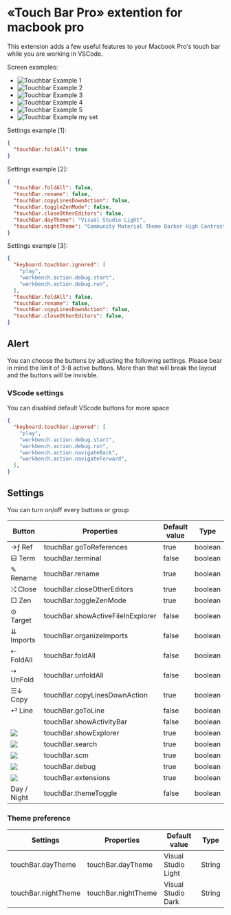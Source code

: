 # «Touch Bar Pro» extention for macbook pro

This extension adds a few useful features to your Macbook Pro's touch bar while you are working in VSCode.

Screen examples:
- ![Touchbar Example 1](images/touch_1.png)
- ![Touchbar Example 2](images/touch_2.png)
- ![Touchbar Example 3](images/touch_3.png)
- ![Touchbar Example 4](images/touch_4.png)
- ![Touchbar Example 5](images/touch_5.png)
- ![Touchbar Example my set](images/touch_6.png)

Settings example [1]:
```json
{
  "touchBar.foldAll": true
}
```

Settings example [2]:
```json
{
  "touchBar.foldAll": false,
  "touchBar.rename": false,
  "touchBar.copyLinesDownAction": false,
  "touchBar.toggleZenMode": false,
  "touchBar.closeOtherEditors": false,
  "touchBar.dayTheme": "Visual Studio Light",
  "touchBar.nightTheme": "Community Material Theme Darker High Contrast"
}
```

Settings example [3]:
```json
{
  "keyboard.touchbar.ignored": [
    "play",
    "workbench.action.debug.start",
    "workbench.action.debug.run",
  ],
  "touchBar.foldAll": false,
  "touchBar.rename": false,
  "touchBar.copyLinesDownAction": false,
  "touchBar.closeOtherEditors": false,
}
```

## Alert

You can choose the buttons by adjusting the following settings.
Please bear in mind the limit of 3-8 active buttons.
More than that will break the layout and the buttons will be invisible.

### VScode settings

You can disabled default VScode buttons for more space
```json
{
  "keyboard.touchbar.ignored": [
    "play",
    "workbench.action.debug.start",
    "workbench.action.debug.run",
    "workbench.action.navigateBack",
    "workbench.action.navigateForward",
  ],
}
```

## Settings

You can turn on/off every buttons or group

| Button                                  | Properties                        | Default value | Type    | Groupe      |
| --------------------------------------- | --------------------------------- | ------------- | ------- | ----------- |
| →ƒ Ref                                  | touchBar.goToReferences           | true          | boolean | group_1     |
| ⬓ Term                                  | touchBar.terminal                 | false         | boolean | group_2     |
| ✎ Rename                                | touchBar.rename                   | true          | boolean | group_1     |
| ⤭ Close                                 | touchBar.closeOtherEditors        | true          | boolean | group_2     |
| □ Zen                                   | touchBar.toggleZenMode            | true          | boolean | group_2     |
| ⊙ Target                                | touchBar.showActiveFileInExplorer | false         | boolean | group_2     |
| ⇊ Imports                               | touchBar.organizeImports          | false         | boolean | group_1     |
| ⇠ FoldAll                               | touchBar.foldAll                  | false         | boolean | group_3     |
| ⇢ UnFold                                | touchBar.unfoldAll                | false         | boolean | group_3     |
| ☰↓ Copy                                 | touchBar.copyLinesDownAction      | true          | boolean | group_1     |
| ⏎ Line                                  | touchBar.goToLine                 | false         | boolean | group_2     |
|                                         | touchBar.showActivityBar          | false         | boolean |             |
| ![](images/files-activity-bar.png)      | touchBar.showExplorer             | true          | boolean | activityBar |
| ![](images/search-activity-bar.png)     | touchBar.search                   | true          | boolean | activityBar |
| ![](images/scm-activity-bar.png)        | touchBar.scm                      | true          | boolean | activityBar |
| ![](images/debug-activity-bar.png)      | touchBar.debug                    | true          | boolean | activityBar |
| ![](images/extensions-activity-bar.png) | touchBar.extensions               | true          | boolean | activityBar |
| Day / Night                             | touchBar.themeToggle              | false         | boolean | themeToggle |

### Theme preference

| Settings            | Properties          | Default value       | Type   |
| ------------------- | ------------------- | ------------------- | ------ |
| touchBar.dayTheme   | touchBar.dayTheme   | Visual Studio Light | String |
| touchBar.nightTheme | touchBar.nightTheme | Visual Studio Dark  | String |
